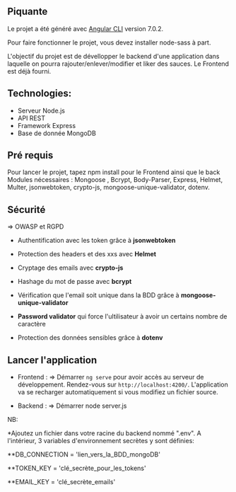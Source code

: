 ## Piquante

Le projet a été généré avec [Angular CLI](https://github.com/angular/angular-cli) version 7.0.2.

Pour faire fonctionner le projet, vous devez installer node-sass à part.

L'objectif du projet est de dévellopper le backend d'une application dans laquelle on pourra rajouter/enlever/modifier et liker des sauces.
Le Frontend est déjà fourni.

## Technologies:

* Serveur Node.js
* API REST
* Framework Express
* Base de donnée MongoDB

## Pré requis 
Pour lancer le projet, tapez npm install pour le Frontend ainsi que le back
Modules nécessaires : Mongoose , Bcrypt, Body-Parser, Express, Helmet, Multer, jsonwebtoken, crypto-js, mongoose-unique-validator, dotenv.

## Sécurité 

=> OWASP et RGPD

* Authentification avec les token grâce à __jsonwebtoken__

* Protection des headers et des xxs avec __Helmet__

* Cryptage des emails avec __crypto-js__

* Hashage du mot de passe avec __bcrypt__

* Vérification que l'email soit unique dans la BDD grâce à __mongoose-unique-validator__

* __Password validator__ qui force l'ultilisateur à avoir un certains nombre de caractère

* Protection des données sensibles grâce à __dotenv__

## Lancer l'application

* Frontend :
=> Démarrer `ng serve` pour avoir accès au serveur de développement. Rendez-vous sur `http://localhost:4200/`. L'application va se recharger automatiquement si vous modifiez un fichier source.

* Backend :
=> Démarrer node server.js 


NB:

*Ajoutez un fichier dans votre racine du backend nommé ".env". A l'intérieur, 3 variables d'environnement secrètes y sont définies:

**DB_CONNECTION = 'lien_vers_la_BDD_mongoDB'

**TOKEN_KEY = 'clé_secrète_pour_les_tokens'

**EMAIL_KEY = 'clé_secrète_emails'
